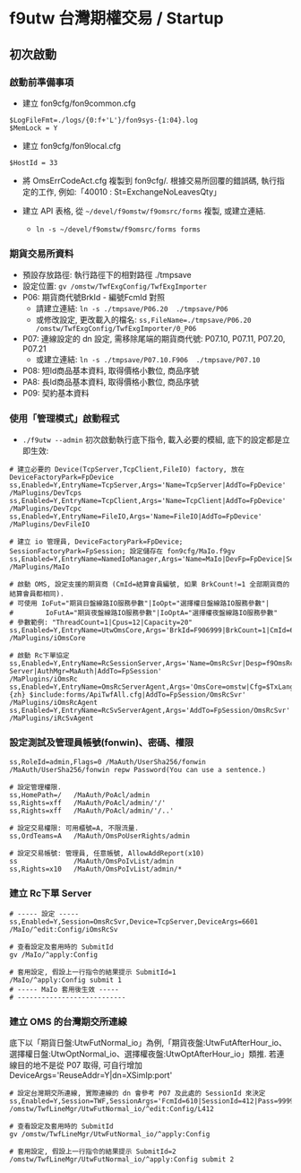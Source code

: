 ﻿f9utw 台灣期權交易 / Startup
============================

## 初次啟動
### 啟動前準備事項
* 建立 fon9cfg/fon9common.cfg
```
$LogFileFmt=./logs/{0:f+'L'}/fon9sys-{1:04}.log
$MemLock = Y
```

* 建立 fon9cfg/fon9local.cfg
```
$HostId = 33
```

* 將 OmsErrCodeAct.cfg 複製到 fon9cfg/.
  根據交易所回覆的錯誤碼, 執行指定的工作, 例如:「40010 : St=ExchangeNoLeavesQty」

* 建立 API 表格, 從 `~/devel/f9omstw/f9omsrc/forms` 複製, 或建立連結.
  * `ln -s ~/devel/f9omstw/f9omsrc/forms forms`

### 期貨交易所資料
* 預設存放路徑: 執行路徑下的相對路徑 ./tmpsave
* 設定位置: `gv /omstw/TwfExgConfig/TwfExgImporter`
* P06: 期貨商代號BrkId - 編號FcmId 對照
  * 請建立連結: `ln -s ./tmpsave/P06.20  ./tmpsave/P06`
  * 或修改設定, 更改載入的檔名:
    `ss,FileName=./tmpsave/P06.20   /omstw/TwfExgConfig/TwfExgImporter/0_P06`
* P07: 連線設定的 dn 設定, 需移除尾端的期貨商代號: P07.10, P07.11, P07.20, P07.21
  * 或建立連結: `ln -s ./tmpsave/P07.10.F906  ./tmpsave/P07.10`
* P08: 短Id商品基本資料, 取得價格小數位, 商品序號
* PA8: 長Id商品基本資料, 取得價格小數位, 商品序號
* P09: 契約基本資料

### 使用「管理模式」啟動程式
* `./f9utw --admin`
初次啟動執行底下指令, 載入必要的模組, 底下的設定都是立即生效:
```
# 建立必要的 Device(TcpServer,TcpClient,FileIO) factory, 放在 DeviceFactoryPark=FpDevice
ss,Enabled=Y,EntryName=TcpServer,Args='Name=TcpServer|AddTo=FpDevice' /MaPlugins/DevTcps
ss,Enabled=Y,EntryName=TcpClient,Args='Name=TcpClient|AddTo=FpDevice' /MaPlugins/DevTcpc
ss,Enabled=Y,EntryName=FileIO,Args='Name=FileIO|AddTo=FpDevice'       /MaPlugins/DevFileIO

# 建立 io 管理員, DeviceFactoryPark=FpDevice; SessionFactoryPark=FpSession; 設定儲存在 fon9cfg/MaIo.f9gv
ss,Enabled=Y,EntryName=NamedIoManager,Args='Name=MaIo|DevFp=FpDevice|SesFp=FpSession|Cfg=MaIo.f9gv|SvcCfg="ThreadCount=2|Capacity=100"' /MaPlugins/MaIo

# 啟動 OMS, 設定支援的期貨商 (CmId=結算會員編號, 如果 BrkCount!=1 全部期貨商的結算會員都相同).
# 可使用 IoFut="期貨日盤線路IO服務參數"|IoOpt="選擇權日盤線路IO服務參數"|
#        IoFutA="期貨夜盤線路IO服務參數"|IoOptA="選擇權夜盤線路IO服務參數"
# 參數範例: "ThreadCount=1|Cpus=12|Capacity=20"
ss,Enabled=Y,EntryName=UtwOmsCore,Args='BrkId=F906999|BrkCount=1|CmId=610'  /MaPlugins/iOmsCore

# 啟動 Rc下單協定
ss,Enabled=Y,EntryName=RcSessionServer,Args='Name=OmsRcSvr|Desp=f9OmsRc Server|AuthMgr=MaAuth|AddTo=FpSession'                      /MaPlugins/iOmsRc
ss,Enabled=Y,EntryName=OmsRcServerAgent,Args='OmsCore=omstw|Cfg=$TxLang={zh} $include:forms/ApiTwfAll.cfg|AddTo=FpSession/OmsRcSvr' /MaPlugins/iOmsRcAgent
ss,Enabled=Y,EntryName=RcSvServerAgent,Args='AddTo=FpSession/OmsRcSvr'                                                              /MaPlugins/iRcSvAgent
```

### 設定測試及管理員帳號(fonwin)、密碼、權限
```
ss,RoleId=admin,Flags=0 /MaAuth/UserSha256/fonwin
/MaAuth/UserSha256/fonwin repw Password(You can use a sentence.)

# 設定管理權限.
ss,HomePath=/   /MaAuth/PoAcl/admin
ss,Rights=xff   /MaAuth/PoAcl/admin/'/'
ss,Rights=xff   /MaAuth/PoAcl/admin/'/..'

# 設定交易權限: 可用櫃號=A, 不限流量.
ss,OrdTeams=A   /MaAuth/OmsPoUserRights/admin

# 設定交易帳號: 管理員, 任意帳號, AllowAddReport(x10)
ss              /MaAuth/OmsPoIvList/admin
ss,Rights=x10   /MaAuth/OmsPoIvList/admin/*
```

### 建立 Rc下單 Server
```
# ----- 設定 -----
ss,Enabled=Y,Session=OmsRcSvr,Device=TcpServer,DeviceArgs=6601 /MaIo/^edit:Config/iOmsRcSv

# 查看設定及套用時的 SubmitId
gv /MaIo/^apply:Config

# 套用設定, 假設上一行指令的結果提示 SubmitId=1
/MaIo/^apply:Config submit 1
# ----- MaIo 套用後生效 -----
# ---------------------------
```

### 建立 OMS 的台灣期交所連線
底下以「期貨日盤:UtwFutNormal_io」為例,「期貨夜盤:UtwFutAfterHour_io、選擇權日盤:UtwOptNormal_io、選擇權夜盤:UtwOptAfterHour_io」類推.
若連線目的地不是從 P07 取得, 可自行增加 DeviceArgs='ReuseAddr=Y|dn=XSimIp:port'
```
# 設定台灣期交所連線, 實際連線的 dn 會參考 P07 及此處的 SessionId 來決定
ss,Enabled=Y,Session=TWF,SessionArgs='FcmId=610|SessionId=412|Pass=9999|ApCode=4|IsUseSymNum=N',Device=TcpClient,DeviceArgs='ReuseAddr=Y' /omstw/TwfLineMgr/UtwFutNormal_io/^edit:Config/L412

# 查看設定及套用時的 SubmitId
gv /omstw/TwfLineMgr/UtwFutNormal_io/^apply:Config

# 套用設定, 假設上一行指令的結果提示 SubmitId=2
/omstw/TwfLineMgr/UtwFutNormal_io/^apply:Config submit 2
```
